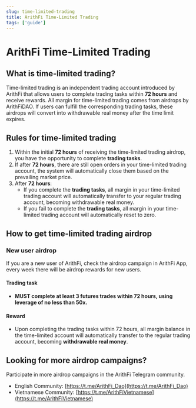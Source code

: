 ```yaml
---
slug: time-limited-trading
title: ArithFi Time-Limited Trading
tags: ['guide']
---
```



# ArithFi Time-Limited Trading

## What is time-limited trading?

Time-limited trading is an independent trading account introduced by ArithFi that allows users to complete trading tasks within **72 hours** and receive rewards. All margin for time-limited trading comes from airdrops by ArithFiDAO. If users can fulfill the corresponding trading tasks, these airdrops will convert into withdrawable real money after the time limit expires.

## Rules for time-limited trading
1. Within the initial **72 hours** of receiving the time-limited trading airdrop, you have the opportunity to complete **trading tasks**.
2. If after **72 hours**, there are still open orders in your time-limited trading account, the system will automatically close them based on the prevailing market price.
3. After **72 hours**:
   - If you complete the **trading tasks**, all margin in your time-limited trading account will automatically transfer to your regular trading account, becoming withdrawable real money.
   - If you fail to complete the **trading tasks**, all margin in your time-limited trading account will automatically reset to zero.

## How to get time-limited trading airdrop 

### New user airdrop

If you are a new user of ArithFi, check the airdrop campaign in ArithFi App, every week there will be airdrop rewards for new users.


#### Trading task
- **MUST complete at least 3 futures trades within 72 hours, using leverage of no less than 50x.**

#### Reward
- Upon completing the trading tasks within 72 hours, all margin balance in the time-limited account will automatically transfer to the regular trading account, becoming **withdrawable real money**.

## Looking for more airdrop campaigns?
Participate in more airdrop campaigns in the ArithFi Telegram community.
   - English Community: [https://t.me/ArithFi_Dao](https://t.me/ArithFi_Dao)
   - Vietnamese Community: [https://t.me/ArithFiVietnamese](https://t.me/ArithFiVietnamese)
